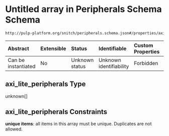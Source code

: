 # Untitled array in Peripherals Schema Schema

```txt
http://pulp-platform.org/snitch/peripherals.schema.json#/properties/axi_lite_peripherals
```



| Abstract            | Extensible | Status         | Identifiable            | Custom Properties | Additional Properties | Access Restrictions | Defined In                                                                 |
| :------------------ | :--------- | :------------- | :---------------------- | :---------------- | :-------------------- | :------------------ | :------------------------------------------------------------------------- |
| Can be instantiated | No         | Unknown status | Unknown identifiability | Forbidden         | Allowed               | none                | [peripherals.schema.json*](peripherals.schema.json "open original schema") |

## axi_lite_peripherals Type

unknown\[]

## axi_lite_peripherals Constraints

**unique items**: all items in this array must be unique. Duplicates are not allowed.
